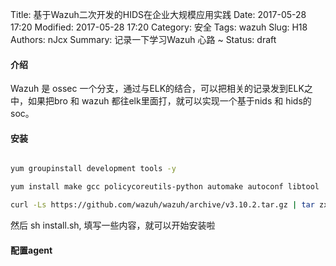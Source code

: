 Title: 基于Wazuh二次开发的HIDS在企业大规模应用实践
Date: 2017-05-28 17:20
Modified: 2017-05-28 17:20
Category: 安全
Tags: wazuh
Slug: H18
Authors: nJcx
Summary: 记录一下学习Wazuh 心路 ~
Status: draft

#### 介绍
Wazuh 是 ossec 一个分支，通过与ELK的结合，可以把相关的记录发到ELK之中，如果把bro 和 wazuh 都往elk里面打，就可以实现一个基于nids 和 hids的 soc。
#### 安装


```bash

yum groupinstall development tools -y

yum install make gcc policycoreutils-python automake autoconf libtool

curl -Ls https://github.com/wazuh/wazuh/archive/v3.10.2.tar.gz | tar zx

```

然后 sh install.sh, 填写一些内容，就可以开始安装啦

#### 配置agent

